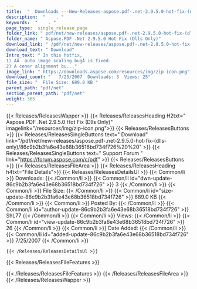 ```yaml
---
title:  "  Downloads ---New-Releases-aspose.pdf-.net-2.9.5.0-hot-fix-(dlls-only) . " 
description:  "    . " 
keywords:  "    . " 
page_type:  single_release_page
folder_link: " pdf/net/new-releases/aspose.pdf-.net-2.9.5.0-hot-fix-(dlls-only)/"
folder_name: " Aspose.PDF .Net 2.9.5.0 Hot Fix (Dlls Only)"
download_link: " /pdf/net/new-releases/aspose.pdf-.net-2.9.5.0-hot-fix-(dlls-only)/86c9b2b3fa6e43e68b36518bd734f726"
download_text: " Download"
Intro_text: " In this hotfix,
1) AÂ  auto image scaling bugÂ is fixed.
2) A cener alignment bu..."
image_link: " https://downloads.aspose.com/resources/img/zip-icon.png"
download_count: "   7/25/2007  Downloads: 3  Views: 25"
file_size: "  File Size: 689.0 KB "
parent_path: "pdf/net"
section_parent_path: "pdf/net"
weight: 365 
---
```


{{< Releases/ReleasesWapper >}}
  {{< Releases/ReleasesHeading H2txt=" Aspose.PDF .Net 2.9.5.0 Hot Fix (Dlls Only)" imagelink="/resources/img/zip-icon.png">}}
  {{< Releases/ReleasesButtons >}}
    {{< Releases/ReleasesSingleButtons text=" Download" link="/pdf/net/new-releases/aspose.pdf-.net-2.9.5.0-hot-fix-(dlls-only)/86c9b2b3fa6e43e68b36518bd734f726%20%20" >}}
    {{< Releases/ReleasesSingleButtons text=" Support Forum " link="https://forum.aspose.com/c/pdf" >}}
  {{< Releases/ReleasesButtons >}}
  {{< Releases/ReleasesFileArea >}}
    {{< Releases/ReleasesHeading h4txt="File Details">}}
    {{< Releases/ReleasesDetailsUl >}}
            {{< Common/li  >}} Downloads: {{< /Common/li >}} 
      {{< Common/li id="dwn-update-86c9b2b3fa6e43e68b36518bd734f726" >}} 3 {{< /Common/li >}} 
      {{< Common/li  >}} File Size: {{< /Common/li >}} 
      {{< Common/li id="size-update-86c9b2b3fa6e43e68b36518bd734f726" >}} 689.0 KB {{< /Common/li >}} 
      {{< Common/li  >}} Posted By: {{< /Common/li >}} 
      {{< Common/li id="author-update-86c9b2b3fa6e43e68b36518bd734f726" >}} ShL77 {{< /Common/li >}} 
      {{< Common/li  >}} Views: {{< /Common/li >}} 
      {{< Common/li id="view-update-86c9b2b3fa6e43e68b36518bd734f726" >}} 26 {{< /Common/li >}} 
      {{< Common/li  >}} Date Added: {{< /Common/li >}} 
      {{< Common/li id="added-update-86c9b2b3fa6e43e68b36518bd734f726" >}} 7/25/2007 {{< /Common/li >}} 

    {{< /Releases/ReleasesDetailsUl >}}

  {{< Releases/ReleasesFileFeatures >}}
      
  {{< /Releases/ReleasesFileFeatures >}}
 {{< /Releases/ReleasesFileArea >}}
{{< /Releases/ReleasesWapper >}}


